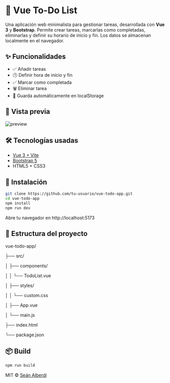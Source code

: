 # 📝 Vue To-Do List

Una aplicación web minimalista para gestionar tareas, desarrollada con **Vue 3** y **Bootstrap**. Permite crear tareas, marcarlas como completadas, eliminarlas y definir su horario de inicio y fin. Los datos se almacenan localmente en el navegador.

## ✨ Funcionalidades

- ✅ Añadir tareas
- 🕒 Definir hora de inicio y fin
- ✅ Marcar como completada
- 🗑️ Eliminar tarea
- 💾 Guarda automáticamente en localStorage

## 📸 Vista previa

![preview](preview.png)

## 🛠️ Tecnologías usadas

- [Vue 3 + Vite](https://vitejs.dev/)
- [Bootstrap 5](https://getbootstrap.com/)
- HTML5 + CSS3

## 🚀 Instalación

```bash
git clone https://github.com/tu-usuario/vue-todo-app.git
cd vue-todo-app
npm install
npm run dev
```
Abre tu navegador en http://localhost:5173

## 📁 Estructura del proyecto

vue-todo-app/

├── src/

│   ├── components/

│   │   └── TodoList.vue

│   ├── styles/

│   │   └── custom.css

│   ├── App.vue

│   └── main.js

├── index.html

└── package.json

## 📦 Build

```bash
npm run build
```

MIT © [Seán Alberdi](https://github.com/SeanAlberdi-Dev)
